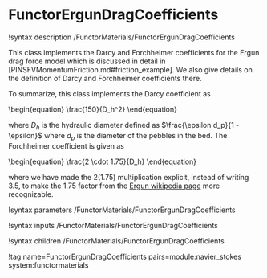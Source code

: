 # FunctorErgunDragCoefficients

!syntax description /FunctorMaterials/FunctorErgunDragCoefficients

This class implements the Darcy and Forchheimer coefficients for the Ergun drag
force model which is discussed in detail in
[PINSFVMomentumFriction.md#friction_example]. We also give details on the
definition of Darcy and Forchheimer coefficients there.

To summarize, this class implements the Darcy coefficient as

\begin{equation}
\frac{150}{D_h^2}
\end{equation}

where $D_h$ is the hydraulic diameter defined as $\frac{\epsilon d_p}{1 - \epsilon}$
where $d_p$ is the diameter of the pebbles in the bed. The Forchheimer
coefficient is given as

\begin{equation}
\frac{2 \cdot 1.75}{D_h}
\end{equation}

where we have made the $2(1.75)$ multiplication explicit, instead of writing
$3.5$, to make the 1.75 factor from the
[Ergun wikipedia page](https://en.wikipedia.org/wiki/Ergun_equation) more
recognizable.

!syntax parameters /FunctorMaterials/FunctorErgunDragCoefficients

!syntax inputs /FunctorMaterials/FunctorErgunDragCoefficients

!syntax children /FunctorMaterials/FunctorErgunDragCoefficients

!tag name=FunctorErgunDragCoefficients pairs=module:navier_stokes system:functormaterials
